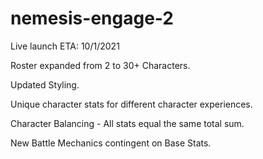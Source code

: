 # nemesis-engage-2


Live launch ETA: 10/1/2021

Roster expanded from 2 to 30+ Characters.

Updated Styling.

Unique character stats for different character experiences.

Character Balancing - All stats equal the same total sum.

New Battle Mechanics contingent on Base Stats.